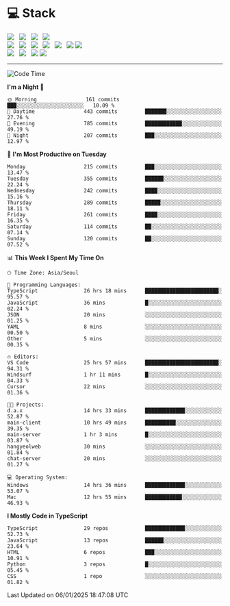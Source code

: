 <h1>💻 Stack</h1>
<div>
 <!-- badge : https://shields.io/ -->
 <!-- icon : https://simpleicons.org/?q=Get -->
 <img src="https://img.shields.io/badge/HTML5-e74c3c?style=flat-square&logo=HTML5&logoColor=white"/> &nbsp 
 <img src="https://img.shields.io/badge/CSS3-0A84FF?style=flat-square&logo=CSS3&logoColor=white"/> &nbsp 
 <img src="https://img.shields.io/badge/JavaScript-FFCD11?style=flat-square&logo=JavaScript&logoColor=white"/> &nbsp 
 <img src="https://img.shields.io/badge/TypeScript-3075C0?style=flat-square&logo=TypeScript&logoColor=white"/>
 <br/>
 <img src="https://img.shields.io/badge/Next-000000?style=flat-square&logo=nextdotjs&logoColor=white"/> &nbsp 
 <img src="https://img.shields.io/badge/React-00BCF6?style=flat-square&logo=React&logoColor=white"/> &nbsp 
 <img src="https://img.shields.io/badge/Redux-764ABC?style=flat-square&logo=Redux&logoColor=white"/> &nbsp
 <img src="https://img.shields.io/badge/Recoil-3578E5?style=flat-square&logo=recoil&logoColor=white"/> &nbsp
 <img src="https://img.shields.io/badge/React-Query-FF4154?style=flat-square&logo=reactquery&logoColor=white"/> &nbsp 
 <img src="https://img.shields.io/badge/styled%2Dcomponents-DB7093?style=flat-square&logo=styled%2Dcomponents&logoColor=white"/>
 <img src="https://img.shields.io/badge/CSS Modules-000000?style=flat-square&logo=CSS Modules&logoColor=white"/> &nbsp 
 <br/>
 <img src="https://img.shields.io/badge/Node-339933?style=flat-square&logo=Node.js&logoColor=white"/> &nbsp 
 <img src="https://img.shields.io/badge/Express-000000?style=flat-square&logo=Express&logoColor=white"/> &nbsp 
 <img src="https://img.shields.io/badge/MongoDB-47A248?style=flat-square&logo=MongoDB&logoColor=white"/>
 <img src="https://img.shields.io/badge/MariaDB-003545?style=flat-square&logo=mariadb&logoColor=white"/>
</div>

<hr>

<!--START_SECTION:waka-->
![Code Time](http://img.shields.io/badge/Code%20Time-1%2C871%20hrs%2050%20mins-blue)

**I'm a Night 🦉** 

```text
🌞 Morning                161 commits         ███░░░░░░░░░░░░░░░░░░░░░░   10.09 % 
🌆 Daytime                443 commits         ███████░░░░░░░░░░░░░░░░░░   27.76 % 
🌃 Evening                785 commits         ████████████░░░░░░░░░░░░░   49.19 % 
🌙 Night                  207 commits         ███░░░░░░░░░░░░░░░░░░░░░░   12.97 % 
```
📅 **I'm Most Productive on Tuesday** 

```text
Monday                   215 commits         ███░░░░░░░░░░░░░░░░░░░░░░   13.47 % 
Tuesday                  355 commits         ██████░░░░░░░░░░░░░░░░░░░   22.24 % 
Wednesday                242 commits         ████░░░░░░░░░░░░░░░░░░░░░   15.16 % 
Thursday                 289 commits         █████░░░░░░░░░░░░░░░░░░░░   18.11 % 
Friday                   261 commits         ████░░░░░░░░░░░░░░░░░░░░░   16.35 % 
Saturday                 114 commits         ██░░░░░░░░░░░░░░░░░░░░░░░   07.14 % 
Sunday                   120 commits         ██░░░░░░░░░░░░░░░░░░░░░░░   07.52 % 
```


📊 **This Week I Spent My Time On** 

```text
🕑︎ Time Zone: Asia/Seoul

💬 Programming Languages: 
TypeScript               26 hrs 18 mins      ████████████████████████░   95.57 % 
JavaScript               36 mins             █░░░░░░░░░░░░░░░░░░░░░░░░   02.24 % 
JSON                     20 mins             ░░░░░░░░░░░░░░░░░░░░░░░░░   01.25 % 
YAML                     8 mins              ░░░░░░░░░░░░░░░░░░░░░░░░░   00.50 % 
Other                    5 mins              ░░░░░░░░░░░░░░░░░░░░░░░░░   00.35 % 

🔥 Editors: 
VS Code                  25 hrs 57 mins      ████████████████████████░   94.31 % 
Windsurf                 1 hr 11 mins        █░░░░░░░░░░░░░░░░░░░░░░░░   04.33 % 
Cursor                   22 mins             ░░░░░░░░░░░░░░░░░░░░░░░░░   01.36 % 

🐱‍💻 Projects: 
d.a.x                    14 hrs 33 mins      █████████████░░░░░░░░░░░░   52.87 % 
main-client              10 hrs 49 mins      ██████████░░░░░░░░░░░░░░░   39.35 % 
main-server              1 hr 3 mins         █░░░░░░░░░░░░░░░░░░░░░░░░   03.87 % 
hangyeolweb              30 mins             ░░░░░░░░░░░░░░░░░░░░░░░░░   01.84 % 
chat-server              20 mins             ░░░░░░░░░░░░░░░░░░░░░░░░░   01.27 % 

💻 Operating System: 
Windows                  14 hrs 36 mins      █████████████░░░░░░░░░░░░   53.07 % 
Mac                      12 hrs 55 mins      ████████████░░░░░░░░░░░░░   46.93 % 
```

**I Mostly Code in TypeScript** 

```text
TypeScript               29 repos            █████████████░░░░░░░░░░░░   52.73 % 
JavaScript               13 repos            ██████░░░░░░░░░░░░░░░░░░░   23.64 % 
HTML                     6 repos             ███░░░░░░░░░░░░░░░░░░░░░░   10.91 % 
Python                   3 repos             █░░░░░░░░░░░░░░░░░░░░░░░░   05.45 % 
CSS                      1 repo              ░░░░░░░░░░░░░░░░░░░░░░░░░   01.82 % 
```




 Last Updated on 06/01/2025 18:47:08 UTC
<!--END_SECTION:waka-->
